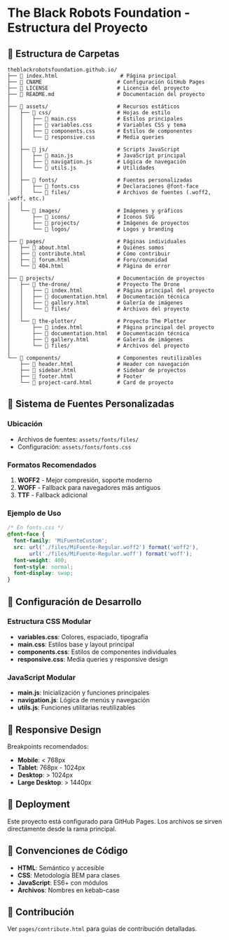 # The Black Robots Foundation - Estructura del Proyecto

## 📁 Estructura de Carpetas

```
theblackrobotsfoundation.github.io/
├── 📄 index.html                    # Página principal
├── 📄 CNAME                        # Configuración GitHub Pages
├── 📄 LICENSE                      # Licencia del proyecto
├── 📄 README.md                    # Documentación del proyecto
│
├── 📁 assets/                      # Recursos estáticos
│   ├── 📁 css/                     # Hojas de estilo
│   │   ├── 📄 main.css             # Estilos principales
│   │   ├── 📄 variables.css        # Variables CSS y tema
│   │   ├── 📄 components.css       # Estilos de componentes
│   │   └── 📄 responsive.css       # Media queries
│   │
│   ├── 📁 js/                      # Scripts JavaScript
│   │   ├── 📄 main.js              # JavaScript principal
│   │   ├── 📄 navigation.js        # Lógica de navegación
│   │   └── 📄 utils.js             # Utilidades
│   │
│   ├── 📁 fonts/                   # Fuentes personalizadas
│   │   ├── 📄 fonts.css            # Declaraciones @font-face
│   │   └── 📁 files/               # Archivos de fuentes (.woff2, .woff, etc.)
│   │
│   └── 📁 images/                  # Imágenes y gráficos
│       ├── 📁 icons/               # Iconos SVG
│       ├── 📁 projects/            # Imágenes de proyectos
│       └── 📁 logos/               # Logos y branding
│
├── 📁 pages/                       # Páginas individuales
│   ├── 📄 about.html               # Quiénes somos
│   ├── 📄 contribute.html          # Cómo contribuir
│   ├── 📄 forum.html               # Foro/comunidad
│   └── 📄 404.html                 # Página de error
│
├── 📁 projects/                    # Documentación de proyectos
│   ├── 📁 the-drone/               # Proyecto The Drone
│   │   ├── 📄 index.html           # Página principal del proyecto
│   │   ├── 📄 documentation.html   # Documentación técnica
│   │   ├── 📄 gallery.html         # Galería de imágenes
│   │   └── 📁 files/               # Archivos del proyecto
│   │
│   └── 📁 the-plotter/             # Proyecto The Plotter
│       ├── 📄 index.html           # Página principal del proyecto
│       ├── 📄 documentation.html   # Documentación técnica
│       ├── 📄 gallery.html         # Galería de imágenes
│       └── 📁 files/               # Archivos del proyecto
│
└── 📁 components/                  # Componentes reutilizables
    ├── 📄 header.html              # Header con navegación
    ├── 📄 sidebar.html             # Sidebar de proyectos
    ├── 📄 footer.html              # Footer
    └── 📄 project-card.html        # Card de proyecto
```

## 🎨 Sistema de Fuentes Personalizadas

### Ubicación
- Archivos de fuentes: `assets/fonts/files/`
- Configuración: `assets/fonts/fonts.css`

### Formatos Recomendados
1. **WOFF2** - Mejor compresión, soporte moderno
2. **WOFF** - Fallback para navegadores más antiguos
3. **TTF** - Fallback adicional

### Ejemplo de Uso
```css
/* En fonts.css */
@font-face {
  font-family: 'MiFuenteCustom';
  src: url('./files/MiFuente-Regular.woff2') format('woff2'),
       url('./files/MiFuente-Regular.woff') format('woff');
  font-weight: 400;
  font-style: normal;
  font-display: swap;
}
```

## 🔧 Configuración de Desarrollo

### Estructura CSS Modular
- **variables.css**: Colores, espaciado, tipografía
- **main.css**: Estilos base y layout principal
- **components.css**: Estilos de componentes individuales
- **responsive.css**: Media queries y responsive design

### JavaScript Modular
- **main.js**: Inicialización y funciones principales
- **navigation.js**: Lógica de menús y navegación
- **utils.js**: Funciones utilitarias reutilizables

## 📱 Responsive Design

Breakpoints recomendados:
- **Mobile**: < 768px
- **Tablet**: 768px - 1024px  
- **Desktop**: > 1024px
- **Large Desktop**: > 1440px

## 🚀 Deployment

Este proyecto está configurado para GitHub Pages. Los archivos se sirven directamente desde la rama principal.

## 📝 Convenciones de Código

- **HTML**: Semántico y accesible
- **CSS**: Metodología BEM para clases
- **JavaScript**: ES6+ con módulos
- **Archivos**: Nombres en kebab-case

## 🤝 Contribución

Ver `pages/contribute.html` para guías de contribución detalladas.